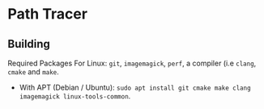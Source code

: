 # Path Tracer

## Building

Required Packages For Linux: ```git```,  ```imagemagick```, ```perf```, a compiler (i.e ```clang```, ```cmake``` and ```make```.

+ With APT (Debian / Ubuntu): ```sudo apt install git cmake make clang imagemagick linux-tools-common```.